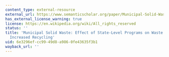 ```yaml
---
content_type: external-resource
external_url: https://www.semanticscholar.org/paper/Municipal-Solid-Waste-%3A-Effect-of-State-Level-on-Brooks/f3c4499a58efdaec2c993da7210fe57035084d25
has_external_license_warning: true
license: https://en.wikipedia.org/wiki/All_rights_reserved
status: ''
title: 'Municipal Solid Waste: Effect of State-Level Programs on Waste Reduction and
  Increased Recycling'
uid: 6e3296ef-cc99-49d8-a986-0fe43635f3b1
wayback_url: ''
---
```

